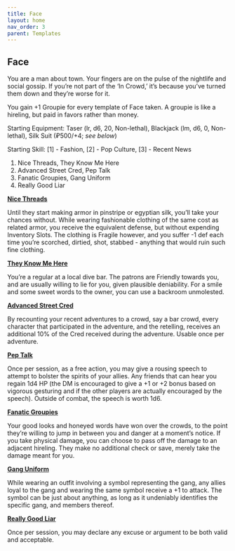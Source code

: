 ```yaml
---
title: Face
layout: home
nav_order: 3
parent: Templates
---
```




## **Face**

You are a man about town. Your fingers are on the pulse of the nightlife and social gossip. If you’re not part of the ‘In Crowd,’ it’s because you’ve turned them down and they’re worse for it. 

You gain +1 Groupie for every template of Face taken. A groupie is like a hireling, but paid in favors rather than money. 

Starting Equipment: Taser (lr, d6, 20, Non-lethal), Blackjack (lm, d6, 0, Non-lethal), Silk Suit (₽500/+4; _see below_)

Starting Skill: [1] - Fashion, [2] - Pop Culture, [3] - Recent News



1. Nice Threads, They Know Me Here
2. Advanced Street Cred, Pep Talk 
3. Fanatic Groupies, Gang Uniform
4. Really Good Liar

**<span style="text-decoration:underline;">Nice Threads</span>**

Until they start making armor in pinstripe or egyptian silk, you’ll take your chances without. While wearing fashionable clothing of the same cost as related armor, you receive the equivalent defense, but without expending Inventory Slots. The clothing is Fragile however, and you suffer -1 def each time you’re scorched, dirtied, shot, stabbed - anything that would ruin such fine clothing. 

**<span style="text-decoration:underline;">They Know Me Here</span>**

You’re a regular at a local dive bar. The patrons are Friendly towards you, and are usually willing to lie for you, given plausible deniability. For a smile and some sweet words to the owner, you can use a backroom unmolested. 

**<span style="text-decoration:underline;">Advanced Street Cred</span>**

By recounting your recent adventures to a crowd, say a bar crowd, every character that participated in the adventure, and the retelling, receives an additional 10% of the Cred received during the adventure. Usable once per adventure. 

**<span style="text-decoration:underline;">Pep Talk</span>**

Once per session, as a free action, you may give a rousing speech to attempt to bolster the spirits of your allies. Any friends that can hear you regain 1d4 HP (the DM is encouraged to give a +1 or +2 bonus based on vigorous gesturing and if the other players are actually encouraged by the speech). Outside of combat, the speech is worth 1d6. 

**<span style="text-decoration:underline;">Fanatic Groupies</span>**

Your good looks and honeyed words have won over the crowds, to the point they’re willing to jump in between you and danger at a moment’s notice. If you take physical damage, you can choose to pass off the damage to an adjacent hireling. They make no additional check or save, merely take the damage meant for you. 

**<span style="text-decoration:underline;">Gang Uniform</span>**

While wearing an outfit involving a symbol representing the gang, any allies loyal to the gang and wearing the same symbol receive a +1 to attack. The symbol can be just about anything, as long as it undeniably identifies the specific gang, and members thereof. 

**<span style="text-decoration:underline;">Really Good Liar</span>**

Once per session, you may declare any excuse or argument to be both valid and acceptable. 
